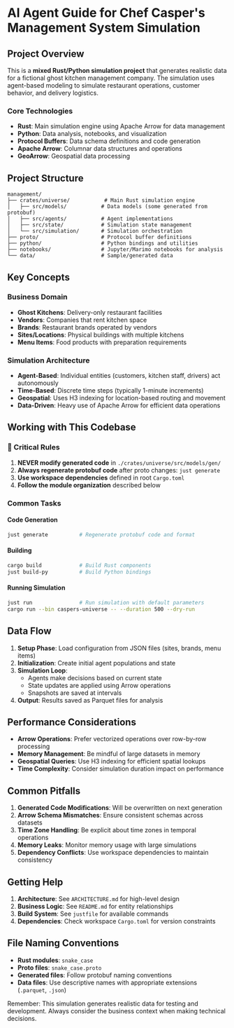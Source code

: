 # AI Agent Guide for Chef Casper's Management System Simulation

## Project Overview

This is a **mixed Rust/Python simulation project** that generates realistic data
for a fictional ghost kitchen management company. The simulation uses agent-based
modeling to simulate restaurant operations, customer behavior, and delivery logistics.

### Core Technologies
- **Rust**: Main simulation engine using Apache Arrow for data management
- **Python**: Data analysis, notebooks, and visualization
- **Protocol Buffers**: Data schema definitions and code generation
- **Apache Arrow**: Columnar data structures and operations
- **GeoArrow**: Geospatial data processing

## Project Structure

```
management/
├── crates/universe/           # Main Rust simulation engine
│   ├── src/models/           # Data models (some generated from protobuf)
│   ├── src/agents/           # Agent implementations
│   ├── src/state/            # Simulation state management
│   └── src/simulation/       # Simulation orchestration
├── proto/                    # Protocol buffer definitions
├── python/                   # Python bindings and utilities
├── notebooks/                # Jupyter/Marimo notebooks for analysis
└── data/                     # Sample/generated data
```

## Key Concepts

### Business Domain
- **Ghost Kitchens**: Delivery-only restaurant facilities
- **Vendors**: Companies that rent kitchen space
- **Brands**: Restaurant brands operated by vendors
- **Sites/Locations**: Physical buildings with multiple kitchens
- **Menu Items**: Food products with preparation requirements

### Simulation Architecture
- **Agent-Based**: Individual entities (customers, kitchen staff, drivers) act autonomously
- **Time-Based**: Discrete time steps (typically 1-minute increments)
- **Geospatial**: Uses H3 indexing for location-based routing and movement
- **Data-Driven**: Heavy use of Apache Arrow for efficient data operations

## Working with This Codebase

### 🚨 Critical Rules

1. **NEVER modify generated code** in `./crates/universe/src/models/gen/`
2. **Always regenerate protobuf code** after proto changes: `just generate`
3. **Use workspace dependencies** defined in root `Cargo.toml`
4. **Follow the module organization** described below

### Common Tasks

#### Code Generation
```bash
just generate          # Regenerate protobuf code and format
```

#### Building
```bash
cargo build            # Build Rust components
just build-py          # Build Python bindings
```

#### Running Simulation
```bash
just run               # Run simulation with default parameters
cargo run --bin caspers-universe -- --duration 500 --dry-run
```

## Data Flow

1. **Setup Phase**: Load configuration from JSON files (sites, brands, menu items)
2. **Initialization**: Create initial agent populations and state
3. **Simulation Loop**:
   - Agents make decisions based on current state
   - State updates are applied using Arrow operations
   - Snapshots are saved at intervals
4. **Output**: Results saved as Parquet files for analysis

## Performance Considerations

- **Arrow Operations**: Prefer vectorized operations over row-by-row processing
- **Memory Management**: Be mindful of large datasets in memory
- **Geospatial Queries**: Use H3 indexing for efficient spatial lookups
- **Time Complexity**: Consider simulation duration impact on performance

## Common Pitfalls

1. **Generated Code Modifications**: Will be overwritten on next generation
2. **Arrow Schema Mismatches**: Ensure consistent schemas across datasets
3. **Time Zone Handling**: Be explicit about time zones in temporal operations
4. **Memory Leaks**: Monitor memory usage with large simulations
5. **Dependency Conflicts**: Use workspace dependencies to maintain consistency

## Getting Help

1. **Architecture**: See `ARCHITECTURE.md` for high-level design
2. **Business Logic**: See `README.md` for entity relationships
3. **Build System**: See `justfile` for available commands
4. **Dependencies**: Check workspace `Cargo.toml` for version constraints

## File Naming Conventions

- **Rust modules**: `snake_case`
- **Proto files**: `snake_case.proto`
- **Generated files**: Follow protobuf naming conventions
- **Data files**: Use descriptive names with appropriate extensions (`.parquet`, `.json`)

Remember: This simulation generates realistic data for testing and development. Always consider the business context when making technical decisions.